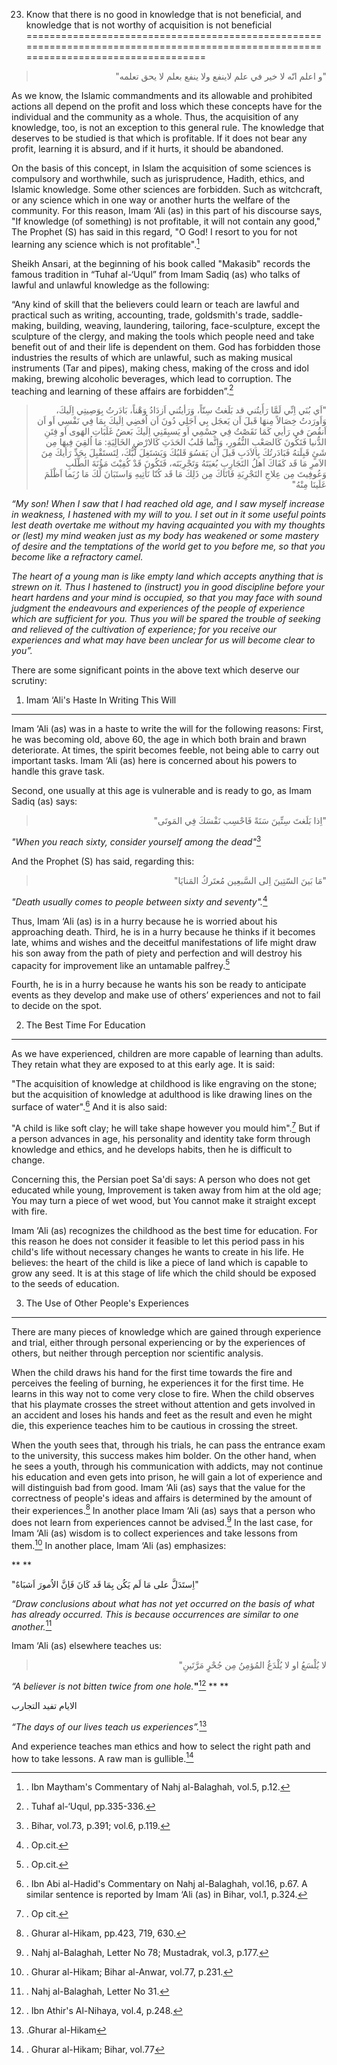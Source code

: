 23) Know that there is no good in knowledge that is not beneficial, and knowledge that is not worthy of acquisition is not beneficial
=====================================================================================================================================

<blockquote dir="rtl">
  <p>
"و اعلم انّه لا خير في علم لاينفع ولا ينفع بعلم لا يحق تعلمه"
  </p>
</blockquote>

As we know, the Islamic commandments and its allowable and prohibited
actions all depend on the profit and loss which these concepts have for
the individual and the community as a whole. Thus, the acquisition of
any knowledge, too, is not an exception to this general rule. The
knowledge that deserves to be studied is that which is profitable. If it
does not bear any profit, learning it is absurd, and if it hurts, it
should be abandoned.

On the basis of this concept, in Islam the acquisition of some sciences
is compulsory and worthwhile, such as jurisprudence, Hadith, ethics, and
Islamic knowledge. Some other sciences are forbidden. Such as
witchcraft, or any science which in one way or another hurts the welfare
of the community. For this reason, Imam ‘Ali (as) in this part of his
discourse says, "If knowledge (of something) is not profitable, it will
not contain any good," The Prophet (S) has said in this regard, "O God!
I resort to you for not learning any science which is not
profitable".[^1]

Sheikh Ansari, at the beginning of his book called "Makasib" records the
famous tradition in “Tuhaf al-‘Uqul” from Imam Sadiq (as) who talks of
lawful and unlawful knowledge as the following:

“Any kind of skill that the believers could learn or teach are lawful
and practical such as writing, accounting, trade, goldsmith's trade,
saddle-making, building, weaving, laundering, tailoring, face-sculpture,
except the sculpture of the clergy, and making the tools which people
need and take benefit out of and their life is dependent on them. God
has forbidden those industries the results of which are unlawful, such
as making musical instruments (Tar and pipes), making chess, making of
the cross and idol making, brewing alcoholic beverages, which lead to
corruption. The teaching and learning of these affairs are
forbidden”.[^2]

<blockquote dir="rtl">
  <p>
"اَي بُنَي اِنِّي لَمَّا رَأَيتُني قد بَلَغتُ سِنّاً، وَرَأيتُني
اَزدَادُ وَهْناً، بَادَرتُ بِوَصِيتِي اِلَيكَ، وَاَورَدتُ خِصَالاً
مِنهَا قَبلَ اَن يَعجَل بِي اَجَلِي دُونَ اَن اُفضِي اِلَيكَ بِمَا فِي
نَفْسِي اَو اَن اَنقُصَ في رَأيي كَمَا نَقَصْتُ فِي جِسْمِي اَو
يَسبِقَنِي اِلَيكَ بَعضُ غَلَبَاتِ الهَوى اَو فِتَنِ الدُّنيا
فَتَكُونَ كَالصَعْبِ النُّفُورِ، وَاِنَّما قَلبُ الحَدَثِ كَالارْضِ
الخَالِيَةِ: مَا اُلقِيَ فِيهَا مِن شَئٍ قَبِلَتهُ فَبَادَرتُكَ
بِالاَدَبِ قَبلَ اَن يَقسُوَ قَلبُكَ وَيَشتَغِلَ لُبُّكَ،
لِتَستَقْبِلَ بِجَدِّ رَأيكَ مِنَ الاَمرِ مَا قَد كَفَاكَ اَهلُ
التَجَارِبِ بُغيَتَهُ وَتَجْرِبَتَه، فَتَكُونَ قَدْ كُفِيْتَ مَؤُنَةَ
الطَّلَبِ وَعُوفِيتَ مِن عِلاجِ التَجْرِبَةِ فَاتَاكَ مِن ذَلِكَ مَا
قَد كُنّا نَأتِيهِ وَاستَبَانَ لَكَ مَا رُبَما اَظْلَمَ عَلَينَا
مِنْهُ"
  </p>
</blockquote>

*“My son! When I saw that I had reached old age, and I saw myself
increase in weakness, I hastened with my will to you. I set out in it
some useful points lest death overtake me without my having acquainted
you with my thoughts or (lest) my mind weaken just as my body has
weakened or some mastery of desire and the temptations of the world get
to you before me, so that you become like a refractory camel.*

*The heart of a young man is like empty land which accepts anything that
is strewn on it. Thus I hastened to (instruct) you in good discipline
before your heart hardens and your mind is occupied, so that you may
face with sound judgment the endeavours and experiences of the people of
experience which are sufficient for you. Thus you will be spared the
trouble of seeking and relieved of the cultivation of experience; for
you receive our experiences and what may have been unclear for us will
become clear to you”.*

There are some significant points in the above text which deserve our
scrutiny:

1. Imam ‘Ali's Haste In Writing This Will
-----------------------------------------

Imam ‘Ali (as) was in a haste to write the will for the following
reasons:
First, he was becoming old, above 60, the age in which both brain and
brawn deteriorate. At times, the spirit becomes feeble, not being able
to carry out important tasks. Imam ‘Ali (as) here is concerned about his
powers to handle this grave task.

Second, one usually at this age is vulnerable and is ready to go, as
Imam Sadiq (as) says:

<blockquote dir="rtl">
  <p>
"اِذا بَلَغتَ سِتِّينَ سَنَةً فَاحْسِب نَفْسَكَ فِي المَوتَى"
  </p>
</blockquote>

*"When you reach sixty, consider yourself among the dead"*[^3]

And the Prophet (S) has said, regarding this:

<blockquote dir="rtl">
  <p>
"مَا بَينَ السّتِينَ اِلى السَّبعِين مُعتَركُ المَنايَا"
  </p>
</blockquote>

*"Death usually comes to people between sixty and seventy".*[^4]

Thus, Imam ‘Ali (as) is in a hurry because he is worried about his
approaching death.
Third, he is in a hurry because he thinks if it becomes late, whims and
wishes and the deceitful manifestations of life might draw his son away
from the path of piety and perfection and will destroy his capacity for
improvement like an untamable palfrey.[^5]

Fourth, he is in a hurry because he wants his son be ready to anticipate
events as they develop and make use of others’ experiences and not to
fail to decide on the spot.

2. The Best Time For Education
------------------------------

As we have experienced, children are more capable of learning than
adults. They retain what they are exposed to at this early age. It is
said:

"The acquisition of knowledge at childhood is like engraving on the
stone; but the acquisition of knowledge at adulthood is like drawing
lines on the surface of water".[^6] And it is also said:

"A child is like soft clay; he will take shape however you mould
him".[^7] But if a person advances in age, his personality and identity
take form through knowledge and ethics, and he develops habits, then he
is difficult to change.

Concerning this, the Persian poet Sa'di says:
A person who does not get educated while young,
Improvement is taken away from him at the old age;
You may turn a piece of wet wood, but
You cannot make it straight except with fire.

Imam ‘Ali (as) recognizes the childhood as the best time for education.
For this reason he does not consider it feasible to let this period pass
in his child's life without necessary changes he wants to create in his
life. He believes: the heart of the child is like a piece of land which
is capable to grow any seed. It is at this stage of life which the child
should be exposed to the seeds of education.

3. The Use of Other People's Experiences
----------------------------------------

There are many pieces of knowledge which are gained through experience
and trial, either through personal experiencing or by the experiences of
others, but neither through perception nor scientific analysis.

When the child draws his hand for the first time towards the fire and
perceives the feeling of burning, he experiences it for the first time.
He learns in this way not to come very close to fire.
When the child observes that his playmate crosses the street without
attention and gets involved in an accident and loses his hands and feet
as the result and even he might die, this experience teaches him to be
cautious in crossing the street.

When the youth sees that, through his trials, he can pass the entrance
exam to the university, this success makes him bolder. On the other
hand, when he sees a youth, through his communication with addicts, may
not continue his education and even gets into prison, he will gain a lot
of experience and will distinguish bad from good. Imam ‘Ali (as) says
that the value for the correctness of people's ideas and affairs is
determined by the amount of their experiences.[^8] In another place Imam
‘Ali (as) says that a person who does not learn from experiences cannot
be advised.[^9] In the last case, for Imam ‘Ali (as) wisdom is to
collect experiences and take lessons from them.[^10] In another place,
Imam ‘Ali (as) emphasizes:

**
**

"اِستَدَلَّ على مَا لَم يَكُن بِمَا قَد كَانَ فَاِنَّ الاُمورَ اَشبَاهٌ"

*“Draw conclusions about what has not yet occurred on the basis of what
has already occurred. This is because occurrences are similar to one
another.*[^11]

Imam ‘Ali (as) elsewhere teaches us:

<blockquote dir="rtl">
  <p>
لا يُلْسَعُ او لا يُلْدَغُ المُؤمِنُ مِن جُحْرٍ مَرَّتَينِ"
  </p>
</blockquote>

*“A believer is not bitten twice from one hole.***"**[^12]
**
**

الايام تفيد التجارب

*“The days of our lives teach us experiences”.*[^13]

And experience teaches man ethics and how to select the right path and
how to take lessons. A raw man is gullible.[^14]

[^1]: . Ibn Maytham's Commentary of Nahj al-Balaghah, vol.5, p.12.

[^2]: . Tuhaf al-‘Uqul, pp.335-336.

[^3]: . Bihar, vol.73, p.391; vol.6, p.119.

[^4]: . Op.cit.

[^5]: . Op.cit.

[^6]: . Ibn Abi al-Hadid's Commentary on Nahj al-Balaghah, vol.16, p.67.
A similar sentence is reported by Imam ‘Ali (as) in Bihar, vol.1, p.324.

[^7]: . Op cit.

[^8]: . Ghurar al-Hikam, pp.423, 719, 630.

[^9]: . Nahj al-Balaghah, Letter No 78; Mustadrak, vol.3, p.177.

[^10]: . Ghurar al-Hikam; Bihar al-Anwar, vol.77, p.231.

[^11]: . Nahj al-Balaghah, Letter No 31.

[^12]: . Ibn Athir's Al-Nihaya, vol.4, p.248.

[^13]: .Ghurar al-Hikam

[^14]: . Ghurar al-Hikam; Bihar, vol.77


